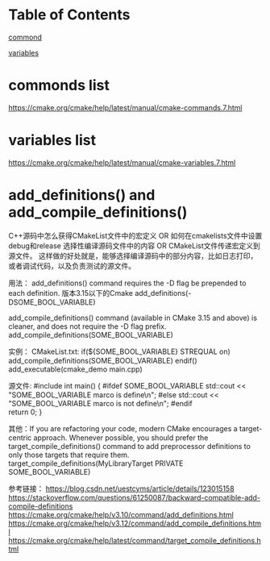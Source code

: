 # Table of Contents

[commond](#commonds-list)

[variables](#variables-list)

# commonds list
https://cmake.org/cmake/help/latest/manual/cmake-commands.7.html

# variables list
https://cmake.org/cmake/help/latest/manual/cmake-variables.7.html

# add_definitions() and add_compile_definitions()
C++源码中怎么获得CMakeList文件中的宏定义 OR 如何在cmakelists文件中设置debug和release 选择性编译源码文件中的内容 OR
CMakeList文件传递宏定义到源文件。
这样做的好处就是，能够选择编译源码中的部分内容，比如日志打印，或者调试代码，以及负责测试的源文件。

用法：
add_definitions() command requires the -D flag be prepended to each definition. 版本3.15以下的Cmake
    add_definitions(-DSOME_BOOL_VARIABLE) 

add_compile_definitions() command (available in CMake 3.15 and above) is cleaner, and does not require the -D flag prefix.
    add_compile_definitions(SOME_BOOL_VARIABLE)

实例：
CMakeList.txt:
    if(${SOME_BOOL_VARIABLE} STREQUAL on)
        add_compile_definitions(SOME_BOOL_VARIABLE)
    endif()
    add_executable(cmake_demo main.cpp)

源文件:
    #include <iostream>
    int main() {
        #ifdef SOME_BOOL_VARIABLE
        std::cout << "SOME_BOOL_VARIABLE marco is define\n";
        #else
        std::cout << "SOME_BOOL_VARIABLE marco is not define\n";
        #endif        
        return 0;
    }

其他：If you are refactoring your code, modern CMake encourages a target-centric approach. Whenever possible, you should prefer the target_compile_definitions() command to add preprocessor definitions to only those targets that require them.
    target_compile_definitions(MyLibraryTarget PRIVATE SOME_BOOL_VARIABLE)

参考链接：
https://blog.csdn.net/uestcyms/article/details/123015158
https://stackoverflow.com/questions/61250087/backward-compatible-add-compile-definitions
https://cmake.org/cmake/help/v3.10/command/add_definitions.html
https://cmake.org/cmake/help/v3.12/command/add_compile_definitions.html
https://cmake.org/cmake/help/latest/command/target_compile_definitions.html
